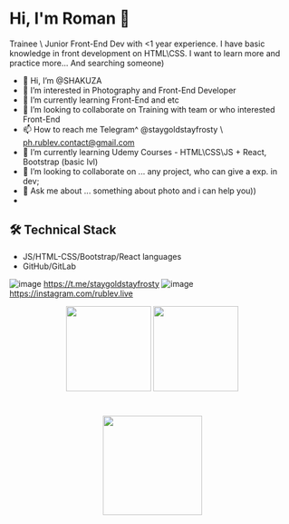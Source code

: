 # Hi, I'm Roman 👋
Trainee \ Junior Front-End Dev with <1 year experience. I have basic knowledge in front development on HTML\CSS.
I want to learn more and practice more... And searching someone)


- 👋 Hi, I’m @SHAKUZA
- 👀 I’m interested in Photography and Front-End Developer
- 🌱 I’m currently learning Front-End and etc
- 💞️ I’m looking to collaborate on Training with team or who interested Front-End 
- 📫 How to reach me Telegram^ @staygoldstayfrosty \ ph.rublev.contact@gmail.com
- 🌱 I’m currently learning Udemy Courses - HTML\CSS\JS + React, Bootstrap (basic lvl)
- 👯 I’m looking to collaborate on ... any project, who can give a exp. in dev;
- 💬 Ask me about ... something about photo and i can help you))
- 
## 🛠 Technical Stack
*   JS/HTML-CSS/Bootstrap/React languages
*   GitHub/GitLab

![image]({https://img.shields.io/badge/Telegram-2CA5E0?style=for-the-badge&logo=telegram&logoColor=white}) https://t.me/staygoldstayfrosty
![image]({https://img.shields.io/badge/Instagram-E4405F?style=for-the-badge&logo=instagram&logoColor=white}) https://instagram.com/rublev.live

<p align='center'>
   <a href="https://github-readme-stats.vercel.app/api?username=SHAKUZA&show_icons=true&count_private=true">
       <img height=150 src="https://github-readme-stats.vercel.app/api?username=SHAKUZA&show_icons=true&count_private=true"/></a>
   <a href="https://github.com/SHAKUZA/github-readme-stats">
       <img height=150 src="https://github-readme-stats.vercel.app/api/top-langs/?username=SHAKUZA&layout=compact"/></a>
</p>
<div align="center" style="margin: 40px 0">
   <a href="https://github.com/SHAKUZA/github-profile-views-counter">
       <img width="175px" src="https://komarev.com/ghpvc/?username=SHAKUZA&color=DE002D">
   </a>
</div>
